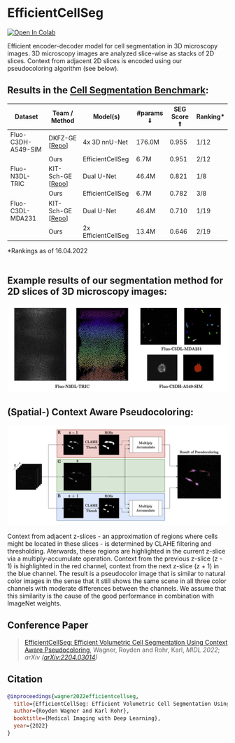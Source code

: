 # EfficientCellSeg
[![Open In Colab](https://colab.research.google.com/assets/colab-badge.svg)](https://colab.research.google.com/drive/19abichcVaeAlbbojcaLUh5c_rCu8pYIL?usp=sharing)

Efficient encoder-decoder model for cell segmentation in 3D microscopy images. 
3D microscopy images are analyzed slice-wise as stacks of 2D slices.
Context from adjacent 2D slices is encoded using our pseudocoloring algorithm (see below). 
  
## Results in the [Cell Segmentation Benchmark](http://celltrackingchallenge.net/latest-csb-results):
<table>
  <thead>
    <tr>
      <th>Dataset</th>
      <th>Team / Method</th>
      <th>Model(s)</th>
      <th>#params &dArr;</th>
      <th>SEG Score &uArr;</th>
      <th>Ranking*</th>
    </tr>
  </thead>
  <tr>
    <td>Fluo-C3DH-A549-SIM</td>
    <td>DKFZ-GE [<a href=https://github.com/MIC-DKFZ/nnUNet>Repo<a/>]</td> 
    <td>4x 3D nnU-Net</td>
    <td>176.0M</td>
    <td>0.955</td>
    <td>1/12</td>
  </tr>
  <tr>
    <td></td>
    <td>Ours</td> 
    <td>EfficientCellSeg</td>
    <td>6.7M</td>
    <td>0.951</td>
    <td>2/12</td>
  </tr>
  <tr>
    <td>Fluo-N3DL-TRIC</td>
    <td>KIT-Sch-GE [<a href=https://git.scc.kit.edu/KIT-Sch-GE/2021_segmentation>Repo<a/>]</td> 
    <td>Dual U-Net</td>
    <td>46.4M</td>
    <td>0.821</td>
    <td>1/8</td>
  </tr>
  <tr>
    <td></td>
    <td>Ours</td> 
    <td>EfficientCellSeg</td>
    <td>6.7M</td>
    <td>0.782</td>
    <td>3/8</td>
  </tr>
  <tr>
    <td>Fluo-C3DL-MDA231</td>
    <td>KIT-Sch-GE [<a href=https://git.scc.kit.edu/KIT-Sch-GE/2021_segmentation>Repo<a/>]</td> 
    <td>Dual U-Net</td>
    <td>46.4M</td>
    <td>0.710</td>
    <td>1/19</td>
  </tr>
  <tr>
    <td></td>
    <td>Ours</td> 
    <td>2x EfficientCellSeg</td>
    <td>13.4M</td>
    <td>0.646</td>
    <td>2/19</td>
  </tr>
</table>
*Rankings as of 16.04.2022
<br></br>

## Example results of our segmentation method for 2D slices of 3D microscopy images:
![Example results](assets/example_2Dslices.png?raw=true "Example Results")

## (Spatial-) Context Aware Pseudocoloring:
![Context Aware Pseudocoloring](assets/context_aware_pcolor.png?raw=true "Context Aware Pseudocoloring")

Context from adjacent z-slices - an approximation of regions where cells might be located in these slices - is determined by CLAHE filtering and thresholding.
Aterwards, these regions are highlighted in the current z-slice via a multiply-accumulate operation.
Context from the previous z-slice (z - 1) is highlighted in the red channel, context from the next z-slice (z + 1) in the blue channel.
The result is a pseudocolor image that is similar to natural color images in the sense that it still shows the same scene in all three color channels with moderate differences between the channels. 
We assume that this similarity is the cause of the good performance in combination with ImageNet weights.

## Conference Paper
> [EfficientCellSeg: Efficient Volumetric Cell Segmentation Using Context Aware Pseudocoloring](https://openreview.net/forum?id=KnJsGdhx1kH),
> Wagner, Royden and Rohr, Karl,
> *MIDL 2022*; *arXiv ([arXiv:2204.03014](https://arxiv.org/abs/2204.03014))*

## Citation
```bibtex
@inproceedings{wagner2022efficientcellseg,
  title={EfficientCellSeg: Efficient Volumetric Cell Segmentation Using Context Aware Pseudocoloring},
  author={Royden Wagner and Karl Rohr},
  booktitle={Medical Imaging with Deep Learning},
  year={2022}
}
```
